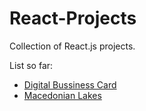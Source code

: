 # React-Projects

Collection of React.js projects.

List so far:

 - [Digital Bussiness Card](https://github.com/123filip123/React-Projects/tree/main/Digital%20Bussiness%20Card/digital-bussiness-card-app "This path skips through empty directories")
 - [Macedonian Lakes](https://github.com/123filip123/React-Projects/tree/main/macedonian-lakes)
